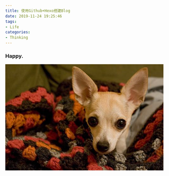 ```yaml
---
title: 使用Github+Hexo搭建Blog
date: 2019-11-24 19:25:46
tags: 
- Life
categories:
- Thinking
---
```


### Happy.



![](/images/c.jpg)



